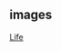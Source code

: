 ## images
[][def]
[Life](https://igamenews.github.io/images/news/2023/12/29/Reflections-on-Life-Death-and-What-Comes-Next.html)

[def]: https://igamenews.github.io/images/
